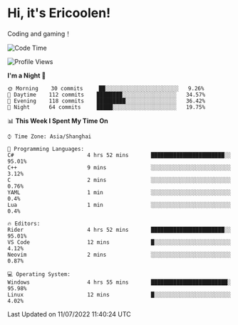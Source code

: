 # Hi, it's Ericoolen!
Coding and gaming！

<!--START_SECTION:waka-->
![Code Time](http://img.shields.io/badge/Code%20Time-328%20hrs%203%20mins-blue)

![Profile Views](http://img.shields.io/badge/Profile%20Views-2-blue)

**I'm a Night 🦉** 

```text
🌞 Morning    30 commits     ██░░░░░░░░░░░░░░░░░░░░░░░   9.26% 
🌆 Daytime    112 commits    ████████░░░░░░░░░░░░░░░░░   34.57% 
🌃 Evening    118 commits    █████████░░░░░░░░░░░░░░░░   36.42% 
🌙 Night      64 commits     █████░░░░░░░░░░░░░░░░░░░░   19.75%

```


📊 **This Week I Spent My Time On** 

```text
⌚︎ Time Zone: Asia/Shanghai

💬 Programming Languages: 
C#                       4 hrs 52 mins       ███████████████████████░░   95.01% 
C++                      9 mins              ░░░░░░░░░░░░░░░░░░░░░░░░░   3.12% 
C                        2 mins              ░░░░░░░░░░░░░░░░░░░░░░░░░   0.76% 
YAML                     1 min               ░░░░░░░░░░░░░░░░░░░░░░░░░   0.4% 
Lua                      1 min               ░░░░░░░░░░░░░░░░░░░░░░░░░   0.4%

🔥 Editors: 
Rider                    4 hrs 52 mins       ███████████████████████░░   95.01% 
VS Code                  12 mins             █░░░░░░░░░░░░░░░░░░░░░░░░   4.12% 
Neovim                   2 mins              ░░░░░░░░░░░░░░░░░░░░░░░░░   0.87%

💻 Operating System: 
Windows                  4 hrs 55 mins       ████████████████████████░   95.98% 
Linux                    12 mins             █░░░░░░░░░░░░░░░░░░░░░░░░   4.02%

```


 Last Updated on 11/07/2022 11:40:24 UTC
<!--END_SECTION:waka-->

